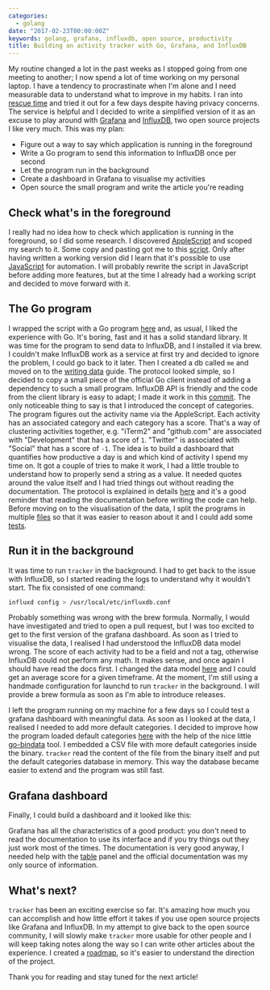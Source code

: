 ```yaml
---
categories:
  - golang
date: "2017-02-23T00:00:00Z"
keywords: golang, grafana, influxdb, open source, productivity
title: Building an activity tracker with Go, Grafana, and InfluxDB
---
```


My routine changed a lot in the past weeks as I stopped going from one meeting
to another; I now spend a lot of time working on my personal laptop. I have a
tendency to procrastinate when I'm alone and I need measurable data to
understand what to improve in my habits. I ran into [rescue
time](https://www.rescuetime.com/) and tried it out for a few days despite
having privacy concerns. The service is helpful and I decided to write a
simplified version of it as an excuse to play around with
[Grafana](http://grafana.org/) and
[InfluxDB](https://github.com/influxdata/influxdb), two open source projects I
like very much. This was my plan:

- Figure out a way to say which application is running in the foreground
- Write a Go program to send this information to InfluxDB once per second
- Let the program run in the background
- Create a dashboard in Grafana to visualise my activities
- Open source the small program and write the article you're reading

## Check what's in the foreground

I really had no idea how to check which application is running in the
foreground, so I did some research. I discovered
[AppleScript](https://en.wikipedia.org/wiki/AppleScript) and scoped my search to
it. Some copy and pasting got me to this
[script](https://gist.github.com/lucapette/41607dfd69f45d70059d029b7b41436f).
Only after having written a working version did I learn that it's possible to
use
[JavaScript](https://developer.apple.com/library/content/releasenotes/InterapplicationCommunication/RN-JavaScriptForAutomation/Articles/Introduction.html#//apple_ref/doc/uid/TP40014508)
for automation. I will probably rewrite the script in JavaScript before adding
more features, but at the time I already had a working script and decided to
move forward with it.

## The Go program

I wrapped the script with a Go program
[here](https://github.com/lucapette/tracker/commit/15fd9d2) and, as usual, I
liked the experience with Go. It's boring, fast and it has a solid standard
library. It was time for the program to send data to InfluxDB, and I installed
it via brew. I couldn't make InfluxDB work as a service at first try and decided
to ignore the problem, I could go back to it later. Then I created a db called
`me` and moved on to the [writing
data](https://docs.influxdata.com/influxdb/v1.2/guides/writing_data/) guide. The
protocol looked simple, so I decided to copy a small piece of the official Go
client instead of adding a dependency to such a small program. InfluxDB API is
friendly and the code from the client library is easy to adapt; I made it work
in this [commit](https://github.com/lucapette/tracker/commit/d6d7e63). The only
noticeable thing to say is that I introduced the concept of categories. The
program figures out the activity name via the AppleScript. Each activity has an
associated category and each category has a score. That's a way of clustering
activities together, e.g. "iTerm2" and "github.com" are associated with
"Development" that has a score of `1`. "Twitter" is associated with "Social"
that has a score of `-1`. The idea is to build a dashboard that quantifies how
productive a day is and which kind of activity I spend my time on. It got a
couple of tries to make it work, I had a little trouble to understand how to
properly send a string as a value. It needed quotes around the value itself and
I had tried things out without reading the documentation. The protocol is
explained in details
[here](https://docs.influxdata.com/influxdb/v1.2/write_protocols/line_protocol_reference/)
and it's a good reminder that reading the documentation before writing the code
can help. Before moving on to the visualisation of the data, I split the
programs in multiple
[files](https://github.com/lucapette/tracker/commit/3ef4db8) so that it was
easier to reason about it and I could add some
[tests](https://github.com/lucapette/tracker/commit/1235c12).

## Run it in the background

It was time to run `tracker` in the background. I had to get back to the issue
with InfluxDB, so I started reading the logs to understand why it wouldn't start. The fix consisted of one command:

```sh
influxd config > /usr/local/etc/influxdb.conf
```

Probably something was wrong with the brew formula. Normally, I would have
investigated and tried to open a pull request, but I was too excited to get to
the first version of the grafana dashboard. As soon as I tried to visualise the
data, I realised I had understood the InfluxDB data model wrong. The score of
each activity had to be a field and not a tag, otherwise InfluxDB could not
perform any math. It makes sense, and once again I should have read the docs
first. I changed the data model
[here](https://github.com/lucapette/tracker/commit/8c96cf7) and I could get an
average score for a given timeframe. At the moment, I'm still using a handmade
configuration for launchd to run `tracker` in the background. I will provide a
brew formula as soon as I'm able to introduce releases.

I left the program running on my machine for a few days so I could test a
grafana dashboard with meaningful data. As soon as I looked at the data, I
realised I needed to add more default categories. I decided to improve how the
program loaded default categories
[here](https://github.com/lucapette/tracker/commit/3aedd51) with the help of the
nice little [go-bindata](https://github.com/jteeuwen/go-bindata/) tool. I
embedded a CSV file with more default categories inside the binary. `tracker`
read the content of the file from the binary itself and put the default
categories database in memory. This way the database became easier to extend and
the program was still fast.

## Grafana dashboard

Finally, I could build a dashboard and it looked like this:

Grafana has all the characteristics of a good product: you don't need to read
the documentation to use its interface and if you try things out they just work
most of the times. The documentation is very good anyway, I needed help with the
[table](http://docs.grafana.org/features/panels/table_panel/) panel and the
official documentation was my only source of information.

## What's next?

`tracker` has been an exciting exercise so far. It's amazing how much you can
accomplish and how little effort it takes if you use open source projects like
Grafana and InfluxDB. In my attempt to give back to the open source community, I
will slowly make `tracker` more usable for other people and I will keep taking
notes along the way so I can write other articles about the experience. I
created a [roadmap](https://github.com/lucapette/tracker/projects/1), so it's
easier to understand the direction of the project.

Thank you for reading and stay tuned for the next article!
